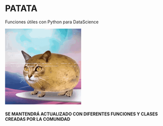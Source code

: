 # PATATA
Funciones útiles con Python para DataScience

<img src="potato-cat.gif" width="250" height="250"/>

#### SE MANTENDRÁ ACTUALIZADO CON DIFERENTES FUNCIONES Y CLASES CREADAS POR LA COMUNIDAD
